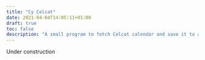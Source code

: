 ```yaml
---
title: "Cy Celcat"
date: 2021-04-04T14:05:11+01:00
draft: true
toc: false
description: "A small program to fetch Celcat calendar and save it to an ics or png file for the CYtech university."
---
```


Under construction
